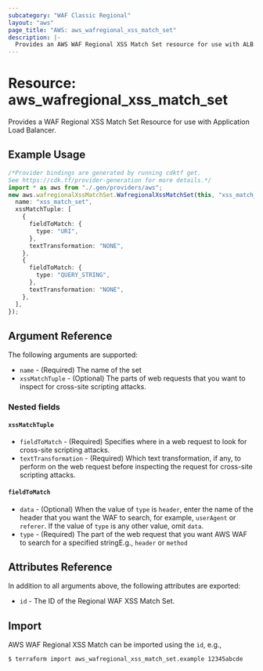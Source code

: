 ```yaml
---
subcategory: "WAF Classic Regional"
layout: "aws"
page_title: "AWS: aws_wafregional_xss_match_set"
description: |-
  Provides an AWS WAF Regional XSS Match Set resource for use with ALB.
---
```


# Resource: aws\_wafregional\_xss\_match\_set

Provides a WAF Regional XSS Match Set Resource for use with Application Load Balancer.

## Example Usage

```typescript
/*Provider bindings are generated by running cdktf get.
See https://cdk.tf/provider-generation for more details.*/
import * as aws from "./.gen/providers/aws";
new aws.wafregionalXssMatchSet.WafregionalXssMatchSet(this, "xss_match_set", {
  name: "xss_match_set",
  xssMatchTuple: [
    {
      fieldToMatch: {
        type: "URI",
      },
      textTransformation: "NONE",
    },
    {
      fieldToMatch: {
        type: "QUERY_STRING",
      },
      textTransformation: "NONE",
    },
  ],
});

```

## Argument Reference

The following arguments are supported:

* `name` - (Required) The name of the set
* `xssMatchTuple` - (Optional) The parts of web requests that you want to inspect for cross-site scripting attacks.

### Nested fields

#### `xssMatchTuple`

* `fieldToMatch` - (Required) Specifies where in a web request to look for cross-site scripting attacks.
* `textTransformation` - (Required) Which text transformation, if any, to perform on the web request before inspecting the request for cross-site scripting attacks.

#### `fieldToMatch`

* `data` - (Optional) When the value of `type` is `header`, enter the name of the header that you want the WAF to search, for example, `userAgent` or `referer`. If the value of `type` is any other value, omit `data`.
* `type` - (Required) The part of the web request that you want AWS WAF to search for a specified stringE.g., `header` or `method`

## Attributes Reference

In addition to all arguments above, the following attributes are exported:

* `id` - The ID of the Regional WAF XSS Match Set.

## Import

AWS WAF Regional XSS Match can be imported using the `id`, e.g.,

```sh
$ terraform import aws_wafregional_xss_match_set.example 12345abcde
```
